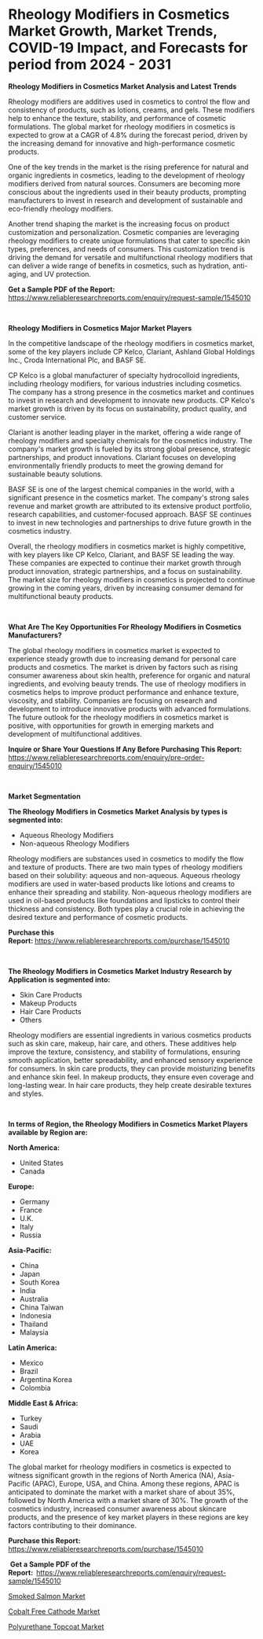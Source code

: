 <p><h1>Rheology Modifiers in Cosmetics Market Growth, Market Trends, COVID-19 Impact, and Forecasts for period from 2024 - 2031</h1></p><p><strong>Rheology Modifiers in Cosmetics Market Analysis and Latest Trends</strong></p>
<p><p>Rheology modifiers are additives used in cosmetics to control the flow and consistency of products, such as lotions, creams, and gels. These modifiers help to enhance the texture, stability, and performance of cosmetic formulations. The global market for rheology modifiers in cosmetics is expected to grow at a CAGR of 4.8% during the forecast period, driven by the increasing demand for innovative and high-performance cosmetic products.</p><p>One of the key trends in the market is the rising preference for natural and organic ingredients in cosmetics, leading to the development of rheology modifiers derived from natural sources. Consumers are becoming more conscious about the ingredients used in their beauty products, prompting manufacturers to invest in research and development of sustainable and eco-friendly rheology modifiers.</p><p>Another trend shaping the market is the increasing focus on product customization and personalization. Cosmetic companies are leveraging rheology modifiers to create unique formulations that cater to specific skin types, preferences, and needs of consumers. This customization trend is driving the demand for versatile and multifunctional rheology modifiers that can deliver a wide range of benefits in cosmetics, such as hydration, anti-aging, and UV protection.</p></p>
<p><strong>Get a Sample PDF of the Report:&nbsp;</strong> <a href="https://www.reliableresearchreports.com/enquiry/request-sample/1545010">https://www.reliableresearchreports.com/enquiry/request-sample/1545010</a></p>
<p>&nbsp;</p>
<p><strong>Rheology Modifiers in Cosmetics Major Market Players</strong></p>
<p><p>In the competitive landscape of the rheology modifiers in cosmetics market, some of the key players include CP Kelco, Clariant, Ashland Global Holdings Inc., Croda International Plc, and BASF SE.</p><p>CP Kelco is a global manufacturer of specialty hydrocolloid ingredients, including rheology modifiers, for various industries including cosmetics. The company has a strong presence in the cosmetics market and continues to invest in research and development to innovate new products. CP Kelco's market growth is driven by its focus on sustainability, product quality, and customer service.</p><p>Clariant is another leading player in the market, offering a wide range of rheology modifiers and specialty chemicals for the cosmetics industry. The company's market growth is fueled by its strong global presence, strategic partnerships, and product innovations. Clariant focuses on developing environmentally friendly products to meet the growing demand for sustainable beauty solutions.</p><p>BASF SE is one of the largest chemical companies in the world, with a significant presence in the cosmetics market. The company's strong sales revenue and market growth are attributed to its extensive product portfolio, research capabilities, and customer-focused approach. BASF SE continues to invest in new technologies and partnerships to drive future growth in the cosmetics industry.</p><p>Overall, the rheology modifiers in cosmetics market is highly competitive, with key players like CP Kelco, Clariant, and BASF SE leading the way. These companies are expected to continue their market growth through product innovation, strategic partnerships, and a focus on sustainability. The market size for rheology modifiers in cosmetics is projected to continue growing in the coming years, driven by increasing consumer demand for multifunctional beauty products.</p></p>
<p>&nbsp;</p>
<p><strong>What Are The Key Opportunities For Rheology Modifiers in Cosmetics Manufacturers?</strong></p>
<p><p>The global rheology modifiers in cosmetics market is expected to experience steady growth due to increasing demand for personal care products and cosmetics. The market is driven by factors such as rising consumer awareness about skin health, preference for organic and natural ingredients, and evolving beauty trends. The use of rheology modifiers in cosmetics helps to improve product performance and enhance texture, viscosity, and stability. Companies are focusing on research and development to introduce innovative products with advanced formulations. The future outlook for the rheology modifiers in cosmetics market is positive, with opportunities for growth in emerging markets and development of multifunctional additives.</p></p>
<p><strong>Inquire or Share Your Questions If Any Before Purchasing This Report:</strong> <a href="https://www.reliableresearchreports.com/enquiry/pre-order-enquiry/1545010">https://www.reliableresearchreports.com/enquiry/pre-order-enquiry/1545010</a></p>
<p>&nbsp;</p>
<p><strong>Market Segmentation</strong></p>
<p><strong>The Rheology Modifiers in Cosmetics Market Analysis by types is segmented into:</strong></p>
<p><ul><li>Aqueous Rheology Modifiers</li><li>Non-aqueous Rheology Modifiers</li></ul></p>
<p><p>Rheology modifiers are substances used in cosmetics to modify the flow and texture of products. There are two main types of rheology modifiers based on their solubility: aqueous and non-aqueous. Aqueous rheology modifiers are used in water-based products like lotions and creams to enhance their spreading and stability. Non-aqueous rheology modifiers are used in oil-based products like foundations and lipsticks to control their thickness and consistency. Both types play a crucial role in achieving the desired texture and performance of cosmetic products.</p></p>
<p><strong>Purchase this Report:&nbsp;</strong><a href="https://www.reliableresearchreports.com/purchase/1545010">https://www.reliableresearchreports.com/purchase/1545010</a></p>
<p>&nbsp;</p>
<p><strong>The Rheology Modifiers in Cosmetics Market Industry Research by Application is segmented into:</strong></p>
<p><ul><li>Skin Care Products</li><li>Makeup Products</li><li>Hair Care Products</li><li>Others</li></ul></p>
<p><p>Rheology modifiers are essential ingredients in various cosmetics products such as skin care, makeup, hair care, and others. These additives help improve the texture, consistency, and stability of formulations, ensuring smooth application, better spreadability, and enhanced sensory experience for consumers. In skin care products, they can provide moisturizing benefits and enhance skin feel. In makeup products, they ensure even coverage and long-lasting wear. In hair care products, they help create desirable textures and styles.</p></p>
<p>&nbsp;</p>
<p><strong>In terms of Region, the Rheology Modifiers in Cosmetics Market Players available by Region are:</strong></p>
<p>
    <p> <strong> North America: </strong>
        <ul>
            <li>United States</li>
            <li>Canada</li>
        </ul>
        </p> 
    <p> <strong> Europe: </strong>
        <ul>
            <li>Germany</li>
            <li>France</li>
            <li>U.K.</li>
            <li>Italy</li>
            <li>Russia</li>
        </ul>
        </p> 
    <p> <strong> Asia-Pacific: </strong>
        <ul>
            <li>China</li>
            <li>Japan</li>
            <li>South Korea</li>
            <li>India</li>
            <li>Australia</li>
            <li>China Taiwan</li>
            <li>Indonesia</li>
            <li>Thailand</li>
            <li>Malaysia</li>
        </ul>
        </p> 
    <p> <strong> Latin America: </strong>
        <ul>
            <li>Mexico</li>
            <li>Brazil</li>
            <li>Argentina Korea</li>
            <li>Colombia</li>
        </ul>
        </p> 
    <p> <strong> Middle East & Africa: </strong>
        <ul>
            <li>Turkey</li>
            <li>Saudi</li>
            <li>Arabia</li>
            <li>UAE</li>
            <li>Korea</li>
        </ul>
    </p>
    </p>
<p><p>The global market for rheology modifiers in cosmetics is expected to witness significant growth in the regions of North America (NA), Asia-Pacific (APAC), Europe, USA, and China. Among these regions, APAC is anticipated to dominate the market with a market share of about 35%, followed by North America with a market share of 30%. The growth of the cosmetics industry, increased consumer awareness about skincare products, and the presence of key market players in these regions are key factors contributing to their dominance.</p></p>
<p><strong>Purchase this Report: </strong><a href="https://www.reliableresearchreports.com/purchase/1545010">https://www.reliableresearchreports.com/purchase/1545010</a></p>
<p>&nbsp;<strong>Get a Sample PDF of the Report:&nbsp;&nbsp;</strong><a href="https://www.reliableresearchreports.com/enquiry/request-sample/1545010">https://www.reliableresearchreports.com/enquiry/request-sample/1545010</a></p>
<p><strong></strong></p>
<p><p><a href="https://view.publitas.com/reportprime-1/global-smoked-salmon-market-by-types-applications-and-major-players-with-regional-growth-rate-analysis-and-development-situation-from-2024-to-2031/">Smoked Salmon Market</a></p><p><a href="https://github.com/lataunyatinikmelvin59ilbd0dv/Market-Research-Report-List-1/blob/main/cobalt-free-cathode-market.md">Cobalt Free Cathode Market</a></p><p><a href="https://github.com/pgtimber/Market-Research-Report-List-1/blob/main/polyurethane-topcoat-market.md">Polyurethane Topcoat Market</a></p></p>
